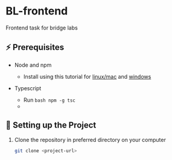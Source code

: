 # BL-frontend

Frontend task for bridge labs

## ⚡ Prerequisites

- Node and npm
  - Install using this tutorial for [linux/mac](https://docs.npmjs.com/downloading-and-installing-node-js-and-npm) and [windows](https://phoenixnap.com/kb/install-node-js-npm-on-windows)

- Typescript
  - Run ```bash npm -g tsc```
  - 
## 🔧 Setting up the Project

1. Clone the repository in preferred directory on your computer

   ```bash
   git clone <project-url>
   ```
